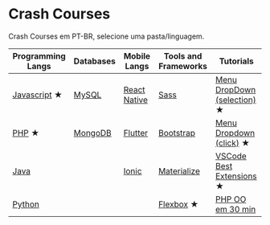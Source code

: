 # Crash Courses
Crash Courses em PT-BR, selecione uma pasta/linguagem.

| Programming Langs           | Databases           | Mobile Langs                  | Tools and Frameworks        | Tutorials                                             |
| --------------------------- | ------------------- | ----------------------------- | --------------------------- | ----------------------------------------------------- |
| [Javascript](/javascript) ★ | [MySQL](/mysql)     | [React Native](/react-native) | [Sass](/sass)               | [Menu DropDown (selection)](/dropdown-menu) ★         |
| [PHP](/php) ★                | [MongoDB](/mongodb) | [Flutter](/flutter)           | [Bootstrap](/bootstrap)     | [Menu Dropdown (click)](/dropdown-menu-2) ★           |
| [Java](/java)               |                     | [Ionic](/ionic)               | [Materialize](/materialize) | [VSCode Best Extensions](/vscode/bestExtensions.md) ★ |
| [Python](/python)           |                     |                               | [Flexbox](/flexbox) ★       |[PHP OO em 30 min](https://www.youtube.com/watch?v=_mBqvoSJIBU)                                                       |
